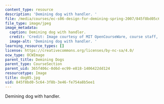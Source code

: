 ```yaml
---
content_type: resource
description: 'Demining dog with handler. '
file: /media/courses/ec-s06-design-for-demining-spring-2007/845f8bd05c643f8b3e46fe754a8b5ee1_dog05.jpg
file_type: image/jpeg
image_metadata:
  caption: Demining dog with handler.
  credit: 'Credit: Image courtesy of MIT OpenCourseWare, course staff, and students.'
  image-alt: 'Demining dog with handler. '
learning_resource_types: []
license: https://creativecommons.org/licenses/by-nc-sa/4.0/
ocw_type: OCWImage
parent_title: Demining Dogs
parent_type: CourseSection
parent_uid: 365f406c-0d6d-ec99-e818-1406422dd124
resourcetype: Image
title: dog05.jpg
uid: 845f8bd0-5c64-3f8b-3e46-fe754a8b5ee1
---
```

Demining dog with handler. 